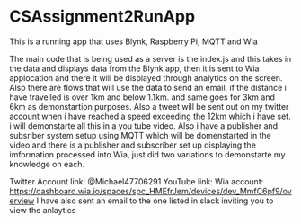 # CSAssignment2RunApp
This is a running app that uses Blynk, Raspberry Pi, MQTT and Wia

The main code that is being used as a server is the index.js and this takes
in the data and displays data from the Blynk app, then it is sent to Wia 
applocation and there it will be displayed through analytics on the screen.
Also there are flows that will use the data to send an email, if the distance i have travelled is
over 1km and below 1.1km. and same goes for 3km and 6km as demonstartion purposes.
Also a tweet will be sent out on my twitter account when i have reached a speed exceeding the 
12km which i have set. i will demonstarte all this in a you tube video.
Also i have a publisher and subsriber system setup using MQTT which will be domenstarted in the video
and there is a publisher and subscriber set up displaying the imformation processed into Wia,
just did two variations to demonstarte my knowledge on each.

Twitter Account link: @Michael47706291
YouTube link:
Wia account: https://dashboard.wia.io/spaces/spc_HMEfrJem/devices/dev_MmfC6pf9/overview
I have also sent an email to the one listed in slack inviting you to view the anlaytics
